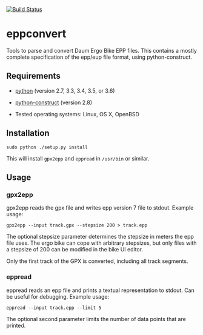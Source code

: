 [![Build Status](https://travis-ci.org/ra1fh/eppconvert.svg?branch=master)](https://travis-ci.org/ra1fh/eppconvert)

# eppconvert

Tools to parse and convert Daum Ergo Bike EPP files. This contains a
mostly complete specification of the epp/eup file format, using
python-construct.

## Requirements

  * [python](https://www.python.org) (version 2.7, 3.3, 3.4, 3.5, or 3.6)

  * [python-construct](https://pypi.python.org/pypi/construct) (version 2.8)

  * Tested operating systems: Linux, OS X, OpenBSD

## Installation

    sudo python ./setup.py install

This will install `gpx2epp` and `eppread` in `/usr/bin` or similar.

## Usage

### gpx2epp

gpx2epp reads the gpx file and writes epp version 7 file to
stdout. Example usage:

	gpx2epp --input track.gpx --stepsize 200 > track.epp

The optional stepsize parameter determines the stepsize in meters the
epp file uses. The ergo bike can cope with arbitrary stepsizes, but
only files with a stepsize of 200 can be modified in the bike UI
editor.

Only the first track of the GPX is converted, including all track
segments.

### eppread

eppread reads an epp file and prints a textual representation to
stdout. Can be useful for debugging. Example usage:

	eppread --input track.epp --limit 5

The optional second parameter limits the number of data points that
are printed.

